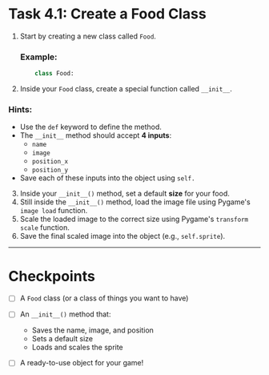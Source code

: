 # Task 4.1: Create a Food Class

1. Start by creating a new class called `Food`.
    ### Example:
    ```python
        class Food:
    ```

2. Inside your `Food` class, create a special function called `__init__`.
  ### Hints:
  - Use the `def` keyword to define the method.
  - The `__init__` method should accept **4 inputs**:
    - `name`
    - `image`
    - `position_x`
    - `position_y`
  - Save each of these inputs into the object using `self.`

3. Inside your `__init__()` method, set a default **size** for your food.
4. Still inside the `__init__()` method, load the image file using Pygame's `image load` function.
5. Scale the loaded image to the correct size using Pygame's `transform scale` function.
6. Save the final scaled image into the object (e.g., `self.sprite`).

---
# Checkpoints

- [ ] A `Food` class (or a class of things you want to have)

- [ ] An `__init__()` method that:
    - Saves the name, image, and position
    - Sets a default size
    - Loads and scales the sprite

- [ ] A ready-to-use object for your game!